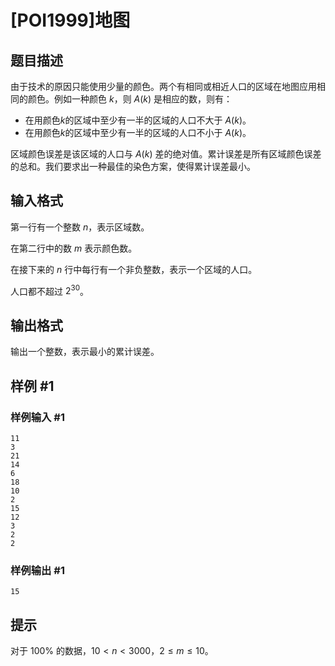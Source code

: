 # [POI1999]地图

## 题目描述

由于技术的原因只能使用少量的颜色。两个有相同或相近人口的区域在地图应用相同的颜色。例如一种颜色 $k$，则 $A(k)$ 是相应的数，则有：
- 在用颜色$k$的区域中至少有一半的区域的人口不大于 $A(k)$。
- 在用颜色$k$的区域中至少有一半的区域的人口不小于 $A(k)$。

区域颜色误差是该区域的人口与 $A(k)$ 差的绝对值。累计误差是所有区域颜色误差的总和。我们要求出一种最佳的染色方案，使得累计误差最小。

## 输入格式

第一行有一个整数 $n$，表示区域数。

在第二行中的数 $m$ 表示颜色数。

在接下来的  $n$ 行中每行有一个非负整数，表示一个区域的人口。

人口都不超过 $2^{30}$。

## 输出格式

输出一个整数，表示最小的累计误差。

## 样例 #1

### 样例输入 #1
```
11
3
21
14
6
18
10
2
15
12
3
2
2
```

### 样例输出 #1

```
15
```

## 提示

对于 $100\%$ 的数据，$10< n <3000$，$2 \le m \le 10$。

